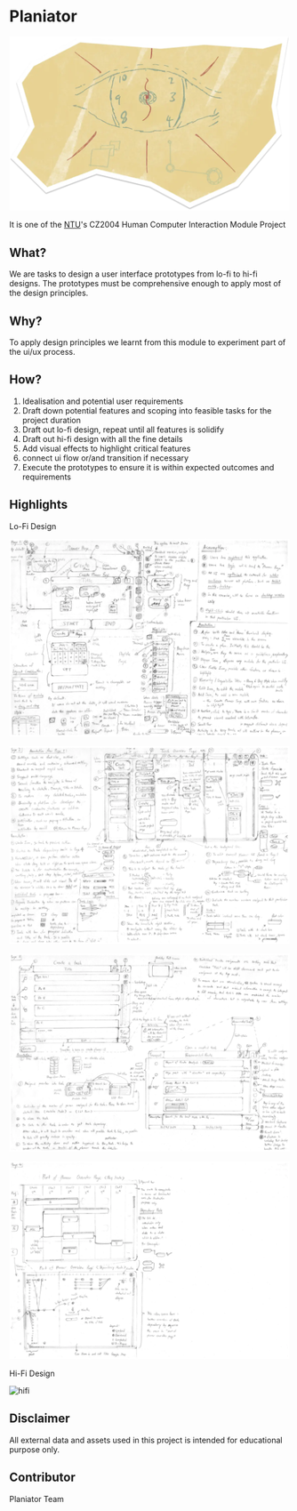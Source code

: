 # Planiator

![project_visual_representation](./README.assets/project_visual_representation.webp)

It is one of the [NTU](https://www.ntu.edu.sg/)'s CZ2004 Human Computer Interaction Module Project

## What?

We are tasks to design a user interface prototypes from lo-fi to hi-fi designs. The prototypes must be comprehensive enough to apply most of the design principles.

## Why?

To apply design principles we learnt from this module to experiment part of the ui/ux process.

## How?

1. Idealisation and potential user requirements
2. Draft down potential features and scoping into feasible tasks for the project duration
3. Draft out lo-fi design, repeat until all features is solidify
4. Draft out hi-fi design with all the fine details
5. Add visual effects to highlight critical features
6. connect ui flow or/and transition if necessary
7. Execute the prototypes to ensure it is within expected outcomes and requirements

## Highlights

Lo-Fi Design

![lofi_page_1](./README.assets/P1.webp)

![lofi_page_2](./README.assets/P2.webp)

![lofi_page_3](./README.assets/P3.webp)

![lofi_page_4](./README.assets/P4.webp)

Hi-Fi Design

![hifi](./README.assets/ui_highlight.gif)

## Disclaimer

All external data and assets used in this project is intended for educational purpose only.

## Contributor

Planiator Team
